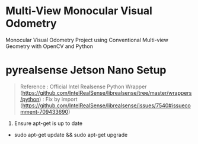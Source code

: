 # Multi-View Monocular Visual Odometry
Monocular Visual Odometry Project using Conventional Multi-view Geometry with OpenCV and Python

# pyrealsense Jetson Nano Setup
>Reference
>	: Official Intel Realsense Python Wrapper (https://github.com/IntelRealSense/librealsense/tree/master/wrappers/python)
>	: Fix by import (https://github.com/IntelRealSense/librealsense/issues/7540#issuecomment-709433690)

1. Ensure apt-get is up to date
- sudo apt-get update && sudo apt-get upgrade
